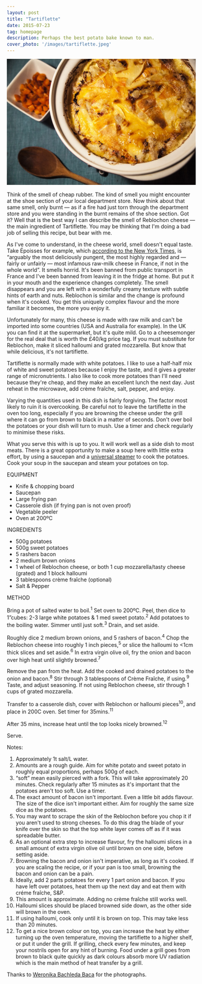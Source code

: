 ```yaml
---
layout: post
title: "Tartiflette"
date: 2015-07-23
tag: homepage
description: Perhaps the best potato bake known to man.
cover_photo: '/images/tartiflette.jpeg'
---
```

![Tartiflette](/images/tartiflette.jpeg)

Think of the smell of cheap rubber. The kind of smell you might encounter at the shoe section of your local department store. Now think about that same smell, only burnt — as if a fire had just torn through the department store and you were standing in the burnt remains of the shoe section. Got it? Well that is the best way I can describe the smell of Reblochon cheese — the main ingredient of Tartiflette. You may be thinking that I'm doing a bad job of selling this recipe, but bear with me.

As I've come to understand, in the cheese world, smell doesn't equal taste. Take Époisses for example, which [according to the New York Times](http://www.nytimes.com/2003/05/28/dining/its-reputation-and-its-odor-precede-it.html), is “arguably the most deliciously pungent, the most highly regarded and — fairly or unfairly — most infamous raw-milk cheese in France, if not in the whole world”. It smells horrid. It's been banned from public transport in France and I've been banned from leaving it in the fridge at home. But put it in your mouth and the experience changes completely. The smell disappears and you are left with a wonderfully creamy texture with subtle hints of earth and nuts. Reblochon is similar and the change is profound when it's cooked. You get this uniquely complex flavour and the more familiar it becomes, the more you enjoy it.

Unfortunately for many, this cheese is made with raw milk and can't be imported into some countries (USA and Australia for example). In the UK you can find it at the supermarket, but it's quite mild. Go to a cheesemonger for the real deal that is worth the £40/kg price tag. If you must substitute for Reblochon, make it sliced halloumi and grated mozzarella. But know that while delicious, it's not tartiflette.

Tartiflette is normally made with white potatoes. I like to use a half-half mix of white and sweet potatoes because I enjoy the taste, and it gives a greater range of micronutrients. I also like to cook more potatoes than I'll need because they're cheap, and they make an excellent lunch the next day. Just reheat in the microwave, add crème fraîche, salt, pepper, and enjoy.

Varying the quantities used in this dish is fairly forgiving. The factor most likely to ruin it is overcooking. Be careful not to leave the tartiflette in the oven too long, especially if you are browning the cheese under the grill where it can go from brown to black in a matter of seconds. Don't over boil the potatoes or your dish will turn to mush. Use a timer and check regularly to minimise these risks.

What you serve this with is up to you. It will work well as a side dish to most meats. There is a great opportunity to make a soup here with little extra effort, by using a saucepan and a [universal steamer](http://www.chefscatalog.com/img/products/285x285/25177_285.jpg) to cook the potatoes. Cook your soup in the saucepan and steam your potatoes on top.

EQUIPMENT
*   Knife & chopping board
*   Saucepan
*   Large frying pan
*   Casserole dish (if frying pan is not oven proof)
*   Vegetable peeler
*   Oven at 200ºC

INGREDIENTS
*   500g potatoes
*   500g sweet potatoes
*   5 rashers bacon
*   2 medium brown onions
*   1 wheel of Reblochon cheese, or both 1 cup mozzarella/tasty cheese (grated) and 1 block halloumi
*   3 tablespoons crème fraîche (optional)
*   Salt & Pepper

METHOD

Bring a pot of salted water to boil.<sup>1</sup> Set oven to 200ºC. Peel, then dice to 1”cubes: 2-3 large white potatoes & 1 med sweet potato.<sup>2</sup> Add potatoes to the boiling water. Simmer until just soft.<sup>3</sup> Drain, and set aside.

Roughly dice 2 medium brown onions, and 5 rashers of bacon.<sup>4</sup> Chop the Reblochon cheese into roughly 1 inch pieces,<sup>5</sup> or slice the halloumi to <1cm thick slices and set aside.<sup>6</sup> In extra virgin olive oil, fry the onion and bacon over high heat until slightly browned.<sup>7</sup>

Remove the pan from the heat. Add the cooked and drained potatoes to the onion and bacon.<sup>8</sup> Stir through 3 tablespoons of Crème Fraîche, if using.<sup>9</sup> Taste, and adjust seasoning. If not using Reblochon cheese, stir through 1 cups of grated mozzarella.

Transfer to a casserole dish, cover with Reblochon or halloumi pieces<sup>10</sup>, and place in 200C oven. Set timer for 35mins.<sup>11</sup>

After 35 mins, increase heat until the top looks nicely browned.<sup>12</sup>

Serve.

Notes:

1.  Approximately 1t salt/L water.
2.  Amounts are a rough guide. Aim for white potato and sweet potato in roughly equal proportions, perhaps 500g of each.
3.  “soft” mean easily pierced with a fork. This will take approximately 20 minutes. Check regularly after 15 minutes as it's important that the potatoes aren't too soft. Use a timer.
4.  The exact amount of bacon isn't important. Even a little bit adds flavour. The size of the dice isn't important either. Aim for roughly the same size dice as the potatoes.
5.  You may want to scrape the skin of the Reblochon before you chop it if you aren't used to strong cheeses. To do this drag the blade of your knife over the skin so that the top white layer comes off as if it was spreadable butter.
6.  As an optional extra step to increase flavour, fry the halloumi slices in a small amount of extra virgin olive oil until brown on one side, before setting aside.
7.  Browning the bacon and onion isn't imperative, as long as it's cooked. If you are scaling the recipe, or if your pan is too small, browning the bacon and onion can be a pain.
8.  Ideally, add 2 parts potatoes for every 1 part onion and bacon. If you have left over potatoes, heat them up the next day and eat them with créme fraîche, S&P.
9.  This amount is approximate. Adding no crème fraîche still works well.
10.  Halloumi slices should be placed browned side down, as the other side will brown in the oven.
11.  If using halloumi, cook only until it is brown on top. This may take less than 20 minutes.
12.  To get a nice brown colour on top, you can increase the heat by either turning up the oven temperature, moving the tartiflette to a higher shelf, or put it under the grill. If grilling, check every few minutes, and keep your nostrils open for any hint of burning. Food under a grill goes from brown to black quite quickly as dark colours absorb more UV radiation which is the main method of heat transfer by a grill.

Thanks to [Weronika Bachleda Baca](http://ortarphotography.tumblr.com/) for the photographs.
